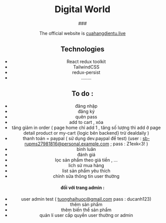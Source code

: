  <div style="text-align: center;">
<h1>Digital World</h1>
### 

The official website is   [cuahangdientu.live](https://cuahangdientu.vercel.app/)


## Technologies

- React redux toolkit
- TailwindCSS
- redux-persist 
- ........
     
## To do : 
- đăng nhập
- đăng ký
- quên pass
- add to cart , xóa
- tăng giảm in order ( page home chỉ add  1 , tăng số lượng thì add ở page detail product or my-cart {logic bên backend} trừ dealdaily )
- thanh toán = paypal ( sử dụng dev.paypal để test) (user : sb-rupms27981816@personal.example.com ; pass : Z1exk<3! )
- bình luân
- đánh giá
- lọc sản phẩm theo giá tiền , ...
- lich sử mua hàng
- list sản phẩm yêu thích
- chỉnh sửa thông tin user thường


#### đối với trang admin :
- user admin test ( tuonghaihuoc@gmail.com pass : ducanh123)
- thêm sản phẩm
- thêm biến thể sản phẩm
- quản lí user cấp quyền user thường or admin
